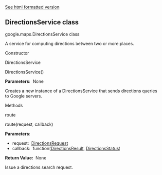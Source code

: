 [See html formatted version](https://huasofoundries.github.io/google-maps-documentation/DirectionsService.html)


DirectionsService class
-----------------------

google.maps.DirectionsService class

A service for computing directions between two or more places.

Constructor

DirectionsService

DirectionsService()

**Parameters:**  None

Creates a new instance of a DirectionsService that sends directions queries to Google servers.

Methods

route

route(request, callback)

**Parameters:** 

*   request:  [DirectionsRequest](https://github.com/amenadiel/google-maps-documentation/blob/master/docs/DirectionsRequest.md)
*   callback:  function([DirectionsResult](https://github.com/amenadiel/google-maps-documentation/blob/master/docs/DirectionsResult.md), [DirectionsStatus](https://github.com/amenadiel/google-maps-documentation/blob/master/docs/DirectionsStatus.md))

**Return Value:**  None

Issue a directions search request.